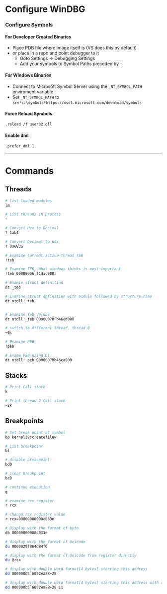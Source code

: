 # Configure WinDBG
### Configure Symbols
#### For Developer Created Binaries
- Place PDB file where image itself is (VS does this by default)
- or place in a repo and point debugger to it
	- Goto Settings -> Debugging Settings
	- Add your symbols to Symbol Paths preceded by `;`
#### For WIndows Binaries
- Connect to Microsoft Symbol Server using the `_NT_SYMBOL_PATH` enviroment variable
- Set `_NT_SYMBOL_PATH` to `srv*c:\symbols*https://msdl.microsoft.com/download/symbols`
#### Force Reload Symbols
```bash
.reload /f user32.dll
```
#### Enable dml
```bash
.prefer_dml 1
```

***
# Commands
## Threads
```bash
# list loaded modules
lm

# List threads in process
~

# Convert Hex to Decimal
? 1ab4

# Convert Decimal to Hex
? 0n6836

# Examine current active thread TEB
!teb

# Examine TEB, What windows thinks is most important
!teb 00000066`f1dac000

# Examie struct definition 
dt _teb 

# Examine struct definition with module followed by structure name
dt ntdll!_teb


# Examine Teb Values 
dt ntdll!_teb 00000070`b46ed000

# switch to different thread, thread 0
~0s

# Examine PEB
!peb

# Exame PEB using DT
dt ntdll!_peb 00000070b46ea000
```
## Stacks
```bash
# Print Call stack
k

# Print thread 2 Call stack
~2k
```

## Breakpoints
```bash
# Set break point at symbol
bp kernel32!createfilew

# List breakpoint
bl

# disable breakpoint
bd0

# clear breakpoint
bc0

# continue execution
g

# examine rcx register
r rcx

# change rcx register value
r rcx=00000000000c033e

# Display with the format of byte
db 00000000000c033e

# display with the format of Unicode
du 0000029f864d84f0

# display with the format of Unicode from register directly
du @rcx

# display with double word format[4 bytes] starting this address
dd 000000b5`6092ea88+28

# display with double word format[4 bytes] starting this address with range 1
dd 000000b5`6092ea88+28 L1
```